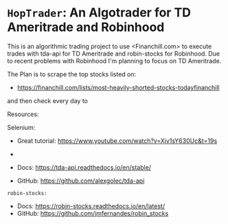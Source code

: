 ``HopTrader``: An Algotrader for TD Ameritrade and Robinhood
========================================
This is an algorithmic trading project to use <Financhill.com> to execute trades with tda-api for TD   Ameritrade and robin-stocks for Robinhood. Due to recent problems with Robinhood I'm planning to focus on TD Ameritrade.

The Plan is to scrape the top stocks listed on:
* https://financhill.com/lists/most-heavily-shorted-stocks-todayfinanchill

and then check every day to



Resources:

Selenium:
* Great tutorial: <https://www.youtube.com/watch?v=Xjv1sY630Uc&t=19s>

* 
    
* Docs: <https://tda-api.readthedocs.io/en/stable/>
* GitHub: <https://github.com/alexgolec/tda-api>

``````robin-stocks:``````
* Docs: <https://robin-stocks.readthedocs.io/en/latest/>
* GitHub: <https://github.com/jmfernandes/robin_stocks>
